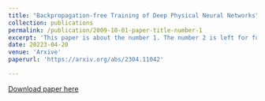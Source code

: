 ```yaml
---
title: "Backpropagation-free Training of Deep Physical Neural Networks"
collection: publications
permalink: /publication/2009-10-01-paper-title-number-1
excerpt: 'This paper is about the number 1. The number 2 is left for future work.'
date: 20223-04-20
venue: 'Arxive'
paperurl: 'https://arxiv.org/abs/2304.11042'

---
```


[Download paper here](https://arxiv.org/pdf/2304.11042.pdf)

